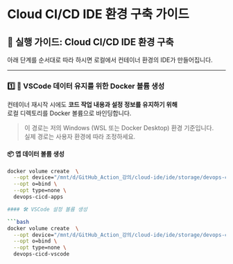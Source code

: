 # Cloud CI/CD IDE 환경 구축 가이드

## 🚀 실행 가이드: Cloud CI/CD IDE 환경 구축

아래 단계를 순서대로 따라 하시면 로컬에서 컨테이너 환경의 IDE가 만들어집니다.

---

### 1️⃣ 💾 VSCode 데이터 유지를 위한 Docker 볼륨 생성

컨테이너 재시작 시에도 **코드 작업 내용과 설정 정보를 유지하기 위해**  
로컬 디렉토리를 Docker 볼륨으로 바인딩합니다.

> 이 경로는 저의 Windows (WSL 또는 Docker Desktop) 환경 기준입니다.  
> 실제 경로는 사용자 환경에 따라 조정하세요.

#### 📦 앱 데이터 볼륨 생성

```bash
docker volume create  \
  --opt device="/mnt/d/GitHub_Action_강의/cloud-ide/ide/storage/devops-cicd-apps" \
  --opt o=bind \
  --opt type=none \
  devops-cicd-apps

#### 🛠️ VSCode 설정 볼륨 생성

```bash
docker volume create  \
  --opt device="/mnt/d/GitHub_Action_강의/cloud-ide/ide/storage/devops-cicd-vscode" \
  --opt o=bind \
  --opt type=none \
  devops-cicd-vscode
